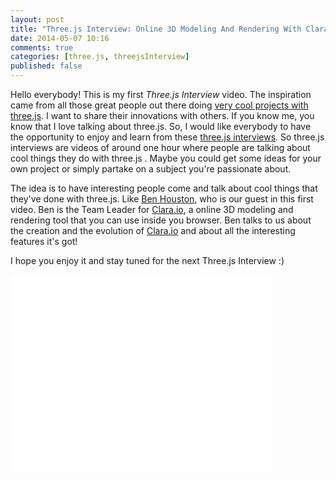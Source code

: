 ```yaml
---
layout: post
title: "Three.js Interview: Online 3D Modeling And Rendering With Clara.io"
date: 2014-05-07 10:16
comments: true
categories: [three.js, threejsInterview]
published: false
---
```


Hello everybody! This is my first *Three.js Interview* video. The inspiration came from all those great people out there doing [very cool projects with three.js](http://threejs.org). I want to share their innovations with others. If you know me, you know that I love talking about three.js. So, I would like everybody to have the opportunity to enjoy and learn from these [three.js interviews](/blog/categories/threejsInterview/). So three.js interviews are videos of around one hour where people are talking about cool things they do with three.js . Maybe you could get some ideas for your own project or simply partake on a subject you're passionate about. 

The idea is to have interesting people come and talk about cool things that they've done with three.js. Like [Ben Houston](https://twitter.com/BenAtExocortex), who is our guest in this first video. Ben is the Team Leader for [Clara.io](http://clara.io/), a online 3D modeling and rendering tool that you can use inside you browser. Ben talks to us about the creation and the evolution of [Clara.io](http://clara.io/) and about all the interesting features it's got!

I hope you enjoy it and stay tuned for the next Three.js Interview :)

<iframe width="420" height="315" src="//www.youtube.com/embed/5pdxh9pjKzQ" frameborder="0" allowfullscreen></iframe>
